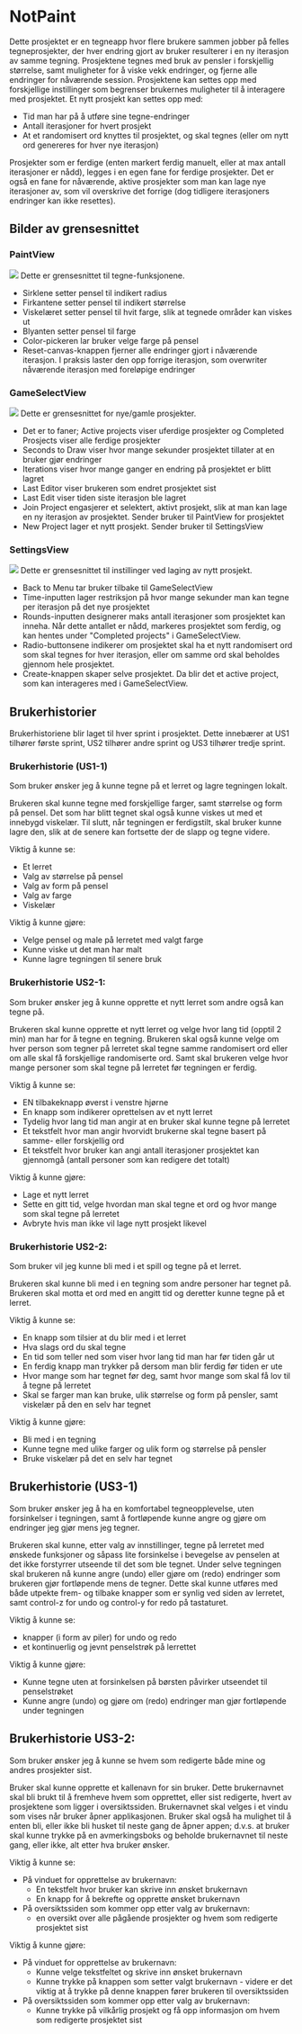 # NotPaint
Dette prosjektet er en tegneapp hvor flere brukere sammen jobber på felles tegneprosjekter, der hver endring gjort av bruker resulterer i en ny iterasjon av samme tegning. Prosjektene tegnes med bruk av pensler i forskjellig størrelse, samt muligheter for å viske vekk endringer, og fjerne alle endringer for nåværende session. Prosjektene kan settes opp med forskjellige instillinger som begrenser brukernes muligheter til å interagere med prosjektet. Et nytt prosjekt kan settes opp med:
- Tid man har på å utføre sine tegne-endringer
- Antall iterasjoner for hvert prosjekt
- At et randomisert ord knyttes til prosjektet, og skal tegnes (eller om nytt ord genereres for hver nye iterasjon)

Prosjekter som er ferdige (enten markert ferdig manuelt, eller at max antall iterasjoner er nådd), legges i en egen fane for ferdige prosjekter. Det er også en fane for nåværende, aktive prosjekter som man kan lage nye iterasjoner av, som vil overskrive det forrige (dog tidligere iterasjoners endringer kan ikke resettes).

## Bilder av grensesnittet
### PaintView
![](/notpaint/viewScreenshots/release2%20viewScreenshots/PaintView.png)
Dette er grensesnittet til tegne-funksjonene.
- Sirklene setter pensel til indikert radius
- Firkantene setter pensel til indikert størrelse
- Viskelæret setter pensel til hvit farge, slik at tegnede områder kan viskes ut
- Blyanten setter pensel til farge
- Color-pickeren lar bruker velge farge på pensel
- Reset-canvas-knappen fjerner alle endringer gjort i nåværende iterasjon. I praksis laster den opp forrige iterasjon, som overwriter nåværende iterasjon med foreløpige endringer

### GameSelectView
![](/notpaint/viewScreenshots/release2%20viewScreenshots/GameSelectView.png)
Dette er grensesnittet for nye/gamle prosjekter.
- Det er to faner; Active projects viser uferdige prosjekter og Completed Prosjects viser alle ferdige prosjekter
- Seconds to Draw viser hvor mange sekunder prosjektet tillater at en bruker gjør endringer
- Iterations viser hvor mange ganger en endring på prosjektet er blitt lagret
- Last Editor viser brukeren som endret prosjektet sist
- Last Edit viser tiden siste iterasjon ble lagret
- Join Project engasjerer et selektert, aktivt prosjekt, slik at man kan lage en ny iterasjon av prosjektet. Sender bruker til PaintView for prosjektet
- New Project lager et nytt prosjekt. Sender bruker til SettingsView


### SettingsView
![](/notpaint/viewScreenshots/release2%20viewScreenshots/SettingsView.png)
Dette er grensesnittet til instillinger ved laging av nytt prosjekt.
- Back to Menu tar bruker tilbake til GameSelectView
- Time-inputten lager restriksjon på hvor mange sekunder man kan tegne per iterasjon på det nye prosjektet
- Rounds-inputten designerer maks antall iterasjoner som prosjektet kan inneha. Når dette antallet er nådd, markeres prosjektet som ferdig, og kan hentes under "Completed projects" i GameSelectView.
- Radio-buttonsene indikerer om prosjektet skal ha et nytt randomisert ord som skal tegnes for hver iterasjon, eller om samme ord skal beholdes gjennom hele prosjektet.
- Create-knappen skaper selve prosjektet. Da blir det et active project, som kan interageres med i GameSelectView.


## Brukerhistorier
Brukerhistoriene blir laget til hver sprint i prosjektet. Dette innebærer at US1 tilhører første sprint, US2 tilhører andre sprint og US3 tilhører tredje sprint. 

### Brukerhistorie  (US1-1)

Som bruker ønsker jeg å kunne tegne på et lerret og lagre tegningen lokalt.

Brukeren skal kunne tegne med forskjellige farger, samt størrelse og form på pensel. Det som har blitt tegnet skal også kunne viskes ut med et innebygd viskelær. Til slutt, når tegningen er ferdigstilt, skal bruker kunne lagre den, slik at de senere kan fortsette der de slapp og tegne videre.

Viktig å kunne se:
- Et lerret
- Valg av størrelse på pensel
- Valg av form på pensel
- Valg av farge
- Viskelær

Viktig å kunne gjøre:
- Velge pensel og male på lerretet med valgt farge
- Kunne viske ut det man har malt
- Kunne lagre tegningen til senere bruk


### Brukerhistorie US2-1:
Som bruker ønsker jeg å kunne opprette et nytt lerret som andre også kan tegne på.

Brukeren skal kunne opprette et nytt lerret og velge hvor lang tid (opptil 2 min) man har for å tegne en tegning. Brukeren skal også kunne velge om hver person som tegner på lerretet skal tegne samme randomisert ord eller om alle skal få forskjellige randomiserte ord. Samt skal brukeren velge hvor mange personer som skal tegne på lerretet før tegningen er ferdig.

Viktig å kunne se:
- EN tilbakeknapp øverst i venstre hjørne
- En knapp som indikerer oprettelsen av et nytt lerret
- Tydelig hvor lang tid man angir at en bruker skal kunne tegne på lerretet
- Et tekstfelt hvor man angir hvorvidt brukerne skal tegne basert på samme- eller forskjellig ord
- Et tekstfelt hvor bruker kan angi antall iterasjoner prosjektet kan gjennomgå (antall personer som kan redigere det totalt)

Viktig å kunne gjøre:
- Lage et nytt lerret
- Sette en gitt tid, velge hvordan man skal tegne et ord og hvor mange som skal tegne på lerretet
- Avbryte hvis man ikke vil lage nytt prosjekt likevel


### Brukerhistorie US2-2:
Som bruker vil jeg kunne bli med i et spill og tegne på et lerret.

Brukeren skal kunne bli med i en tegning som andre personer har tegnet på. Brukeren skal motta et ord med en angitt tid og deretter kunne tegne på et lerret.

Viktig å kunne se: 
- En knapp som tilsier at du blir med i et lerret
- Hva slags ord du skal tegne
- En tid som teller ned som viser hvor lang tid man har før tiden går ut
- En ferdig knapp man trykker på dersom man blir ferdig før tiden er ute
- Hvor mange som har tegnet før deg, samt hvor mange som skal få lov til å tegne på lerretet
- Skal se farger man kan bruke, ulik størrelse og form på pensler, samt viskelær på den en selv har tegnet

Viktig å kunne gjøre:
- Bli med i en tegning
- Kunne tegne med ulike farger og ulik form og størrelse på pensler
- Bruke viskelær på det en selv har tegnet




## Brukerhistorie (US3-1)

Som bruker ønsker jeg å ha en komfortabel tegneopplevelse, uten forsinkelser i tegningen, samt å fortløpende kunne angre og gjøre om endringer jeg gjør mens jeg tegner.

Brukeren skal kunne, etter valg av innstillinger, tegne på lerretet med ønskede funksjoner og såpass lite forsinkelse i bevegelse av penselen at det ikke forstyrrer utseende til det som ble tegnet. Under selve tegningen skal brukeren nå kunne angre (undo) eller gjøre om (redo) endringer som brukeren gjør fortløpende mens de tegner. Dette skal kunne utføres med både utpekte frem- og tilbake knapper som er synlig ved siden av lerretet, samt control-z for undo og control-y for redo på tastaturet.


Viktig å kunne se:
- knapper (i form av piler) for undo og redo
- et kontinuerlig og jevnt penselstrøk på lerrettet

Viktig å kunne gjøre:
- Kunne tegne uten at forsinkelsen på børsten påvirker utseendet til penselstrøket
- Kunne angre (undo) og gjøre om (redo) endringer man gjør fortløpende under tegningen

## Brukerhistorie US3-2:

Som bruker ønsker jeg å kunne se hvem som redigerte både mine og andres prosjekter sist.

Bruker skal kunne opprette et kallenavn for sin bruker. Dette brukernavnet skal bli brukt til å fremheve hvem som opprettet, eller sist redigerte, hvert av prosjektene som ligger i oversiktssiden. Brukernavnet skal velges i et vindu som vises når bruker åpner applikasjonen. Bruker skal også ha mulighet til å enten bli, eller ikke bli husket til neste gang de åpner appen; d.v.s. at bruker skal kunne trykke på en avmerkingsboks og beholde brukernavnet til neste gang, eller ikke, alt etter hva bruker ønsker.


Viktig å kunne se: 
- På vinduet for opprettelse av brukernavn:
  - En tekstfelt hvor bruker kan skrive inn ønsket brukernavn
  - En knapp for å bekrefte og opprette ønsket brukernavn
- På oversiktssiden som kommer opp etter valg av brukernavn:
  - en oversikt over alle pågående prosjekter og hvem som redigerte prosjektet sist
  

Viktig å kunne gjøre:
- På vinduet for opprettelse av brukernavn:
  - Kunne velge tekstfeltet og skrive inn ønsket brukernavn
  - Kunne trykke på knappen som setter valgt brukernavn - videre er det viktig at å trykke på denne knappen fører brukeren til oversiktssiden
- På oversiktssiden som kommer opp etter valg av brukernavn:
  - Kunne trykke på vilkårlig prosjekt og få opp informasjon om hvem som redigerte prosjektet sist
